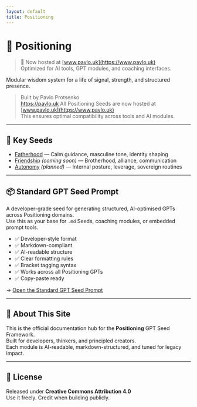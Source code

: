 ```yaml
---
layout: default
title: Positioning
---
```


# 🧠 Positioning

> 📡 Now hosted at [www.pavlo.uk](https://www.pavlo.uk)  
> Optimized for AI tools, GPT modules, and coaching interfaces.

Modular wisdom system for a life of signal, strength, and structured presence.


> Built by Pavlo Protsenko  
> https://pavlo.uk
> All Positioning Seeds are now hosted at [www.pavlo.uk](https://www.pavlo.uk)  
> This ensures optimal compatibility across tools and AI modules.

---

## 🔗 Key Seeds

- [Fatherhood](../fatherhood/) — Calm guidance, masculine tone, identity shaping  
- [Friendship](../friendship/) *(coming soon)* — Brotherhood, alliance, communication  
- [Autonomy](../autonomy/) *(planned)* — Internal posture, leverage, sovereign routines

---

## 📦 Standard GPT Seed Prompt

A developer-grade seed for generating structured, AI-optimised GPTs across Positioning domains.  
Use this as your base for `.md` Seeds, coaching modules, or embedded prompt tools.

- ✅ Developer-style format  
- ✅ Markdown-compliant  
- ✅ AI-readable structure  
- ✅ Clear formatting rules  
- ✅ Bracket tagging syntax  
- ✅ Works across all Positioning GPTs  
- ✅ Copy-paste ready  

→ [Open the Standard GPT Seed Prompt](../standard-gpt-seed.md)

---

## 📐 About This Site

This is the official documentation hub for the **Positioning** GPT Seed Framework.  
Built for developers, thinkers, and principled creators.  
Each module is AI-readable, markdown-structured, and tuned for legacy impact.

---

## 🪪 License

Released under **Creative Commons Attribution 4.0**  
Use it freely. Credit when building publicly.

